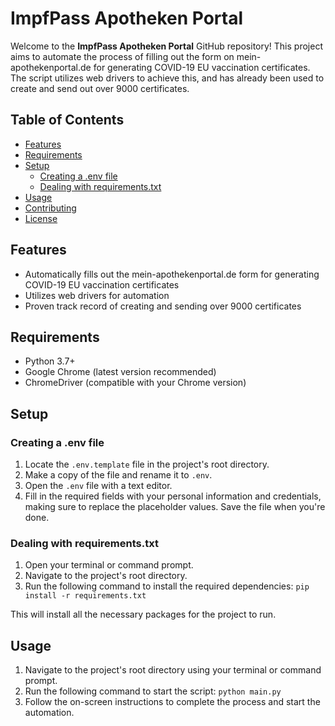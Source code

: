 # ImpfPass Apotheken Portal

Welcome to the **ImpfPass Apotheken Portal** GitHub repository! This project aims to automate the process of filling out the form on mein-apothekenportal.de for generating COVID-19 EU vaccination certificates. The script utilizes web drivers to achieve this, and has already been used to create and send out over 9000 certificates.

## Table of Contents

- [Features](#features)
- [Requirements](#requirements)
- [Setup](#setup)
  - [Creating a .env file](#creating-a-env-file)
  - [Dealing with requirements.txt](#dealing-with-requirements.txt)
- [Usage](#usage)
- [Contributing](#contributing)
- [License](#license)

## Features

- Automatically fills out the mein-apothekenportal.de form for generating COVID-19 EU vaccination certificates
- Utilizes web drivers for automation
- Proven track record of creating and sending over 9000 certificates

## Requirements

- Python 3.7+
- Google Chrome (latest version recommended)
- ChromeDriver (compatible with your Chrome version)

## Setup

### Creating a .env file

1. Locate the `.env.template` file in the project's root directory.
2. Make a copy of the file and rename it to `.env`.
3. Open the `.env` file with a text editor.
4. Fill in the required fields with your personal information and credentials, making sure to replace the placeholder values. Save the file when you're done.

### Dealing with requirements.txt

1. Open your terminal or command prompt.
2. Navigate to the project's root directory.
3. Run the following command to install the required dependencies: `pip install -r requirements.txt`

This will install all the necessary packages for the project to run.

## Usage

1. Navigate to the project's root directory using your terminal or command prompt.
2. Run the following command to start the script: `python main.py`
3. Follow the on-screen instructions to complete the process and start the automation.